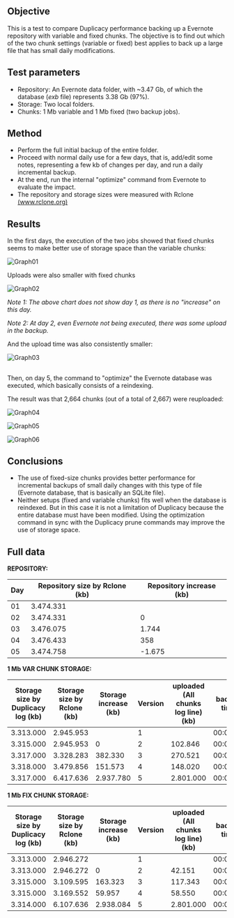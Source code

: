 ## Objective

This is a test to compare Duplicacy performance backing up a Evernote repository with variable and fixed chunks. The objective is to find out which of the two chunk settings (variable or fixed) best applies to back up a large file that has small daily modifications.

## Test parameters

* Repository: An Evernote data folder, with ~3.47 Gb, of which the database (*exb* file) represents 3.38 Gb (97%).
* Storage: Two local folders.
* Chunks: 1 Mb variable and 1 Mb fixed (two backup jobs).

## Method

* Perform the full initial backup of the entire folder.
* Proceed with normal daily use for a few days, that is, add/edit some notes, representing a few kb of changes per day, and run a daily incremental backup.
* At the end, run the internal "optimize" command from Evernote to evaluate the impact.
* The repository and storage sizes were measured with Rclone [(www.rclone.org)](http://www.rclone.org)

## Results

In the first days, the execution of the two jobs showed that fixed chunks seems to make better use of storage space than the variable chunks:

![Graph01][1]



Uploads were also smaller with fixed chunks

![Graph02][2]

*Note 1: The above chart does not show day 1, as there is no "increase" on this day.*

*Note 2: At day 2, even Evernote not being executed, there was some upload in the backup.*


And the upload time was also consistently smaller:

![Graph03][3]

## 

Then, on day 5, the command to "optimize" the Evernote database was executed, which basically consists of a reindexing.

The result was that 2,664 chunks (out of a total of 2,667) were reuploaded:

![Graph04][4]

![Graph05][5]

![Graph06][6]

## Conclusions

* The use of fixed-size chunks provides better performance for incremental backups of small daily changes with this type of file (Evernote database, that is basically an SQLite file).
* Neither setups (fixed and variable chunks) fits well when the database is reindexed. But in this case it is not a limitation of Duplicacy because the entire database must have been modified. Using the optimization command in sync with the Duplicacy prune commands may improve the use of storage space.

## 

  [1]: images/teste04/evernote1.png
  [2]: images/teste04/evernote2.png
  [3]: images/teste04/evernote3.png  
  [4]: images/teste04/evernote4.png  
  [5]: images/teste04/evernote5.png  
  [6]: images/teste04/evernote6.png  

## Full data

**REPOSITORY:**

| Day | Repository size     by Rclone     (kb) | Repository increase     (kb) |
|-----|----------------------------------------|------------------------------|
| 01  | 3.474.331                              |                              |
| 02  | 3.474.331                              | 0                            |
| 03  | 3.476.075                              | 1.744                        |
| 04  | 3.476.433                              | 358                          |
| 05  | 3.474.758                              | -1.675                       |

**1 Mb VAR CHUNK STORAGE:**

| Storage size by Duplicacy   log     (kb) | Storage size by Rclone     (kb) | Storage increase     (kb)  | Version | uploaded     (All chunks      log line) (kb) | backup time |
|------------------------------------------|---------------------------------|----------------------------|---------|----------------------------------------------|-------------|
| 3.313.000                                | 2.945.953                       |                            | 1       |                                              | 00:03:38    |
| 3.315.000                                | 2.945.953                       | 0                          | 2       | 102.846                                      | 00:02:16    |
| 3.317.000                                | 3.328.283                       | 382.330                    | 3       | 270.521                                      | 00:02:12    |
| 3.318.000                                | 3.479.856                       | 151.573                    | 4       | 148.020                                      | 00:02:23    |
| 3.317.000                                | 6.417.636                       | 2.937.780                  | 5       | 2.801.000                                    | 00:04:30    |

**1 Mb FIX CHUNK STORAGE:**

| Storage size by Duplicacy   log     (kb) | Storage size by Rclone     (kb) | Storage increase     (kb)  | Version | uploaded     (All chunks      log line) (kb) | backup time |
|------------------------------------------|---------------------------------|----------------------------|---------|----------------------------------------------|-------------|
| 3.313.000                                | 2.946.272                       |                            | 1       |                                              | 00:03:23    |
| 3.313.000                                | 2.946.272                       | 0                          | 2       | 42.151                                       | 00:00:11    |
| 3.315.000                                | 3.109.595                       | 163.323                    | 3       | 117.343                                      | 00:01:37    |
| 3.315.000                                | 3.169.552                       | 59.957                     | 4       | 58.550                                       | 00:01:40    |
| 3.314.000                                | 6.107.636                       | 2.938.084                  | 5       | 2.801.000                                    | 00:03:20    |
